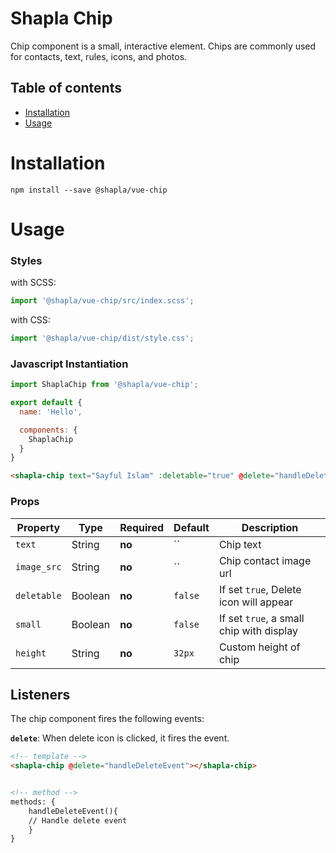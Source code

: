 # Shapla Chip
Chip component is a small, interactive element. Chips are commonly used for contacts, text, rules, icons, and photos.

## Table of contents

- [Installation](#installation)
- [Usage](#usage)

# Installation

```
npm install --save @shapla/vue-chip
```

# Usage

### Styles

with SCSS:

```js
import '@shapla/vue-chip/src/index.scss';
```

with CSS:

```js
import '@shapla/vue-chip/dist/style.css';
```

### Javascript Instantiation

```js
import ShaplaChip from '@shapla/vue-chip';

export default {
  name: 'Hello',

  components: {
    ShaplaChip
  }
}

```

```html
<shapla-chip text="Sayful Islam" :deletable="true" @delete="handleDeleteEvent"/>
```

### Props
| Property      | Type      | Required  | Default   | Description
|---------------|-----------|-----------|-----------|----------------------------------------
| `text`        | String    | **no**    | ``        | Chip text
| `image_src`   | String    | **no**    | ``        | Chip contact image url
| `deletable`   | Boolean   | **no**    | `false`   | If set `true`, Delete icon will appear
| `small`       | Boolean   | **no**    | `false`   | If set `true`, a small chip with display
| `height`      | String    | **no**    | `32px`    | Custom height of chip

## Listeners
The chip component fires the following events:

**`delete`**: When delete icon is clicked, it fires the event.

```html
<!-- template -->
<shapla-chip @delete="handleDeleteEvent"></shapla-chip>


<!-- method -->
methods: {
    handleDeleteEvent(){
    // Handle delete event
    }
}
```